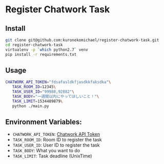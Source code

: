 Register Chatwork Task
=======================

## Install

```bash
git clone git@github.com:kuronekomichael/register-chatwork-task.git
cd register-chatwork-task
virtualenv -p `which python2.7` venv
pip install -r requirements.txt
```

## Usage

```bash
CHATWORK_API_TOKEN="fdsafasldkfjasdkkfaksdka"\
   TASK_ROOM_ID=12345\
   TASK_USER_ID="99988,92882"\
   TASK_BODY="一週間以内にやってほしいこと！"\
   TASK_LIMIT=1534489879\
   python ./main.py
```

## Environment Variables:

- `CHATWORK_API_TOKEN`: [Chatwork API Token](https://help.chatwork.com/hc/ja/articles/115000172402-API-Token%E3%82%92%E7%99%BA%E8%A1%8C%E3%81%99%E3%82%8B)
- `TASK_ROOM_ID`: Room ID to register the task
- `TASK_USER_ID`: User ID to register the task
- `TASK_BODY`: What you want to do
- `TASK_LIMIT`: Task deadline (UnixTime)